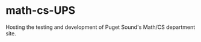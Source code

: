 math-cs-UPS
===========

Hosting the testing and development of Puget Sound's Math/CS department site.